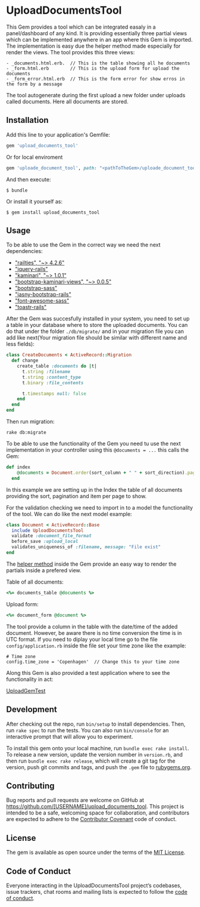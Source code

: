 # UploadDocumentsTool

This Gem provides a tool which can be integrated easaly in a panel/dashboard of any kind. 
It is providing essentially three partial views which can be implemented anywhere in an app where this Gem is imported. The implementation is easy due the helper method made especially for render the views.
The tool provides this three views:

	- _documents.html.erb.  // This is the table showing all he documents
	- _form.html.erb        // This is the upload form for upload the documents
	- _form_error.html.erb  // This is the form error for show erros in the form by a message  

The tool autogenerate during the first upload a new folder under uploads called documents. Here all documents are stored.

## Installation

Add this line to your application's Gemfile:

```ruby
gem 'upload_documents_tool'
```
Or for local enviroment

```ruby
gem 'uploade_document_tool', path: "<pathToTheGem>/uploade_document_tool"
```

And then execute:

    $ bundle

Or install it yourself as:

    $ gem install upload_documents_tool

## Usage

To be able to use the Gem in the correct way we need the next dependencies:

- ["railties", "~> 4.2.6"](https://github.com/rails/rails/tree/master/railties)
- ["jquery-rails"](https://github.com/rails/jquery-rails)
- ["kaminari", "~> 1.0.1"](https://github.com/kaminari/kaminari)
- ["bootstrap-kaminari-views", "~> 0.0.5"](https://github.com/matenia/bootstrap-kaminari-views)
- ["bootstrap-sass"](https://github.com/twbs/bootstrap-sass)
- ["jasny-bootstrap-rails"](http://www.jasny.net/bootstrap/)
- ["font-awesome-sass"](https://github.com/FortAwesome/font-awesome-sass)
- ["toastr-rails"](https://github.com/tylergannon/toastr-rails)

After the Gem was succesfully installed in your system, you need to set up a table in your database where to store the uploaded documents. You can do that under the folder `./db/migrate/` and in your migration file you can add like next(Your migration file should be similar with different name and less fields):

```ruby
class CreateDocuments < ActiveRecord::Migration
  def change
    create_table :documents do |t|
      t.string :filename
      t.string :content_type
      t.binary :file_contents

      t.timestamps null: false
    end
  end
end
```

Then run migration:

```
rake db:migrate
```

To be able to use the functionality of the Gem you need tu use the next implementation in your controller using this `@documents = ...` this calls the Gem:

```ruby
def index
    @documents = Document.order(sort_column + " " + sort_direction).page(params[:page]).per(params[:limit])
  end
```

In this example we are setting up in the Index the table of all documents providing the sort, pagination and item per page to show.

For the validation checking we need to import in to a model the functionality of the tool.
We can do like the next model example:

```ruby
class Document < ActiveRecord::Base
  include UploadDocumentsTool
  validate :document_file_format
  before_save :upload_local
  validates_uniqueness_of :filename, message: "File exist"
end
```

The [helper method](https://github.com/Jakub41/upload_documents_tool/blob/master/app/helpers/upload_document_tool_helper.rb) inside the Gem provide an easy way to render the partials inside a prefered view.
 
Table of all documents:

```ruby
<%= documents_table @documents %>
```

Upload form:

```ruby
<%= document_form @document %>
```

The tool provide a column in the table with the date/time of the added document. However, be aware there is no time conversion the time is in UTC format. If you need to diplay your local time go to the file `config/application.rb` inside the file set your time zone like the example:
	
	# Time zone
    config.time_zone = 'Copenhagen'  // Change this to your time zone

Along this Gem is also provided a test application where to see the functionality in act: 

[UploadGemTest](https://github.com/Jakub41/UploadGemTest)

## Development

After checking out the repo, run `bin/setup` to install dependencies. Then, run `rake spec` to run the tests. You can also run `bin/console` for an interactive prompt that will allow you to experiment.

To install this gem onto your local machine, run `bundle exec rake install`. To release a new version, update the version number in `version.rb`, and then run `bundle exec rake release`, which will create a git tag for the version, push git commits and tags, and push the `.gem` file to [rubygems.org](https://rubygems.org).

## Contributing

Bug reports and pull requests are welcome on GitHub at https://github.com/[USERNAME]/upload_documents_tool. This project is intended to be a safe, welcoming space for collaboration, and contributors are expected to adhere to the [Contributor Covenant](http://contributor-covenant.org) code of conduct.

## License

The gem is available as open source under the terms of the [MIT License](https://opensource.org/licenses/MIT).

## Code of Conduct

Everyone interacting in the UploadDocumentsTool project’s codebases, issue trackers, chat rooms and mailing lists is expected to follow the [code of conduct](https://github.com/[USERNAME]/upload_documents_tool/blob/master/CODE_OF_CONDUCT.md).
